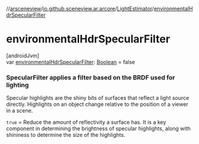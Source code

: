 //[arsceneview](../../../index.md)/[io.github.sceneview.ar.arcore](../index.md)/[LightEstimator](index.md)/[environmentalHdrSpecularFilter](environmental-hdr-specular-filter.md)

# environmentalHdrSpecularFilter

[androidJvm]\
var [environmentalHdrSpecularFilter](environmental-hdr-specular-filter.md): [Boolean](https://kotlinlang.org/api/latest/jvm/stdlib/kotlin/-boolean/index.html) = false

###  SpecularFilter applies a filter based on the BRDF used for lighting

Specular highlights are the shiny bits of surfaces that reflect a light source directly. Highlights on an object change relative to the position of a viewer in a scene.

`true` = Reduce the amount of reflectivity a surface has. It is a key component in determining the brightness of specular highlights, along with shininess to determine the size of the highlights.
